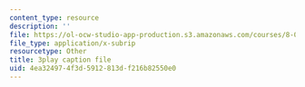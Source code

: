 ```yaml
---
content_type: resource
description: ''
file: https://ol-ocw-studio-app-production.s3.amazonaws.com/courses/8-01sc-classical-mechanics-fall-2016/4ea324974f3d5912813df216b82550e0_UPnqIKBAMaQ.vtt
file_type: application/x-subrip
resourcetype: Other
title: 3play caption file
uid: 4ea32497-4f3d-5912-813d-f216b82550e0
---
```

